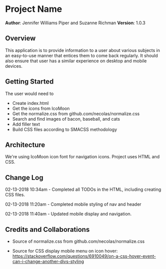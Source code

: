 # Project Name

**Author**: Jennifer Williams Piper and Suzanne Richman
**Version**: 1.0.3

## Overview
<!-- Provide a high level overview of what this application is and why you are building it, beyond the fact that it's an assignment for a Code Fellows 301 class. (i.e. What's your problem domain?) -->

This application is to provide information to a user about various subjects in an easy-to-use manner that entices them to come back regularly. It should also ensure that user has a similar experience on desktop and mobile devices.


## Getting Started

The user would need to 
* Create index.html
* Get the icons from IcoMoon
* Get the normalize.css from github.com/necolas/normalize.css
* Search and find images of bacon, baseball, and cats
* Add filler text
* Build CSS files according to SMACSS methodology


## Architecture

We're using IcoMoon icon font for navigation icons.
Project uses HTML and CSS.


## Change Log

02-13-2018 10:34am - Completed all TODOs in the HTML, including creating CSS files.

02-13-2018 11:20am - Completed mobile styling of nav and header

02-13-2018 11:40am - Updated mobile display and navigation.

## Credits and Collaborations

* Source of normalize.css from github.com/necolas/normalize.css

* Source for CSS display mobile menu on icon hover:
https://stackoverflow.com/questions/6910049/on-a-css-hover-event-can-i-change-another-divs-styling